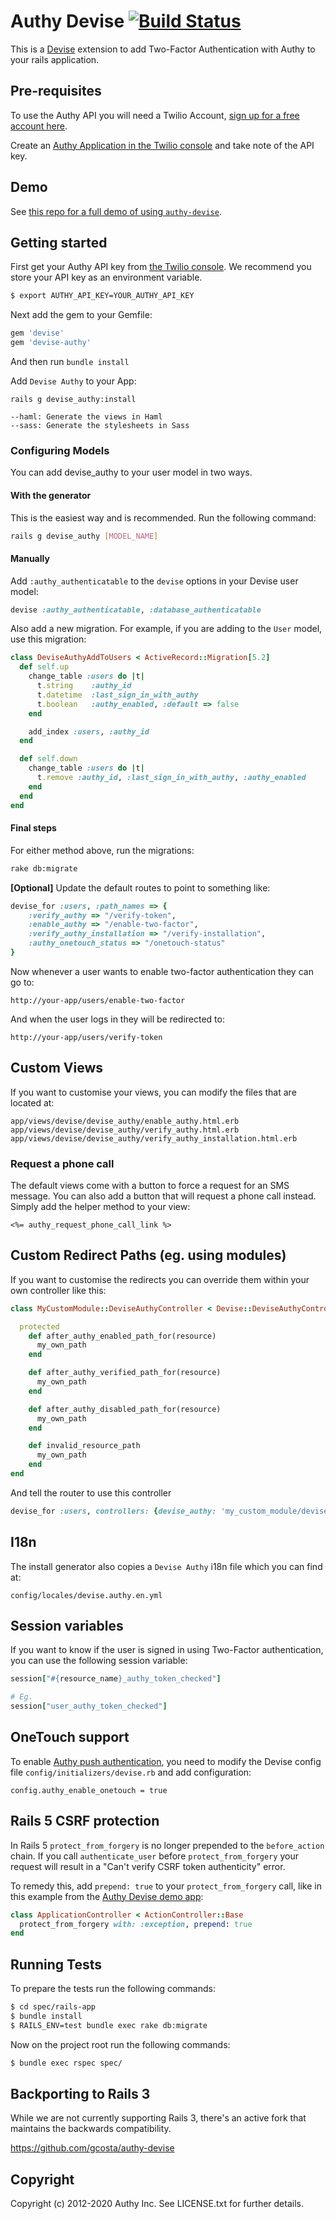 # Authy Devise [![Build Status](https://travis-ci.org/twilio/authy-devise.svg?branch=master)](https://travis-ci.org/twilio/authy-devise)

This is a [Devise](https://github.com/plataformatec/devise) extension to add Two-Factor Authentication with Authy to your rails application.

## Pre-requisites

To use the Authy API you will need a Twilio Account, [sign up for a free account here](https://www.twilio.com/try-twilio).

Create an [Authy Application in the Twilio console](https://www.twilio.com/console/authy/applications) and take note of the API key.

## Demo

See [this repo for a full demo of using `authy-devise`](https://github.com/twilio/authy-devise-demo).

## Getting started

First get your Authy API key from [the Twilio console](https://www.twilio.com/console/authy/applications). We recommend you store your API key as an environment variable.

```bash
$ export AUTHY_API_KEY=YOUR_AUTHY_API_KEY
```

Next add the gem to your Gemfile:

```ruby
gem 'devise'
gem 'devise-authy'
```

And then run `bundle install`

Add `Devise Authy` to your App:

    rails g devise_authy:install

    --haml: Generate the views in Haml
    --sass: Generate the stylesheets in Sass

### Configuring Models

You can add devise_authy to your user model in two ways.

#### With the generator

This is the easiest way and is recommended. Run the following command:

```bash
rails g devise_authy [MODEL_NAME]
```

#### Manually

Add `:authy_authenticatable` to the `devise` options in your Devise user model:

```ruby
devise :authy_authenticatable, :database_authenticatable
```

Also add a new migration. For example, if you are adding to the `User` model, use this migration:

```ruby
class DeviseAuthyAddToUsers < ActiveRecord::Migration[5.2]
  def self.up
    change_table :users do |t|
      t.string    :authy_id
      t.datetime  :last_sign_in_with_authy
      t.boolean   :authy_enabled, :default => false
    end

    add_index :users, :authy_id
  end

  def self.down
    change_table :users do |t|
      t.remove :authy_id, :last_sign_in_with_authy, :authy_enabled
    end
  end
end
```

#### Final steps

For either method above, run the migrations:

```bash
rake db:migrate
```

**[Optional]** Update the default routes to point to something like:

```ruby
devise_for :users, :path_names => {
	:verify_authy => "/verify-token",
	:enable_authy => "/enable-two-factor",
	:verify_authy_installation => "/verify-installation",
	:authy_onetouch_status => "/onetouch-status"
}
```

Now whenever a user wants to enable two-factor authentication they can go to:

    http://your-app/users/enable-two-factor

And when the user logs in they will be redirected to:

    http://your-app/users/verify-token

## Custom Views

If you want to customise your views, you can modify the files that are located at:

    app/views/devise/devise_authy/enable_authy.html.erb
    app/views/devise/devise_authy/verify_authy.html.erb
    app/views/devise/devise_authy/verify_authy_installation.html.erb

### Request a phone call

The default views come with a button to force a request for an SMS message. You can also add a button that will request a phone call instead. Simply add the helper method to your view:

    <%= authy_request_phone_call_link %>

## Custom Redirect Paths (eg. using modules)

If you want to customise the redirects you can override them within your own controller like this:

```ruby
class MyCustomModule::DeviseAuthyController < Devise::DeviseAuthyController

  protected
    def after_authy_enabled_path_for(resource)
      my_own_path
    end

    def after_authy_verified_path_for(resource)
      my_own_path
    end

    def after_authy_disabled_path_for(resource)
      my_own_path
    end

    def invalid_resource_path
      my_own_path
    end
end
```

And tell the router to use this controller

```ruby
devise_for :users, controllers: {devise_authy: 'my_custom_module/devise_authy'}
```

## I18n

The install generator also copies a `Devise Authy` i18n file which you can find at:

    config/locales/devise.authy.en.yml

## Session variables

If you want to know if the user is signed in using Two-Factor authentication,
you can use the following session variable:

```ruby
session["#{resource_name}_authy_token_checked"]

# Eg.
session["user_authy_token_checked"]
```

## OneTouch support

To enable [Authy push authentication](https://www.twilio.com/authy/features/push), you need to modify the Devise config file `config/initializers/devise.rb` and add configuration:

```
config.authy_enable_onetouch = true
```

## Rails 5 CSRF protection

In Rails 5 `protect_from_forgery` is no longer prepended to the `before_action` chain. If you call `authenticate_user` before `protect_from_forgery` your request will result in a "Can't verify CSRF token authenticity" error.

To remedy this, add `prepend: true` to your `protect_from_forgery` call, like in this example from the [Authy Devise demo app](https://github.com/twilio/authy-devise-demo):

```ruby
class ApplicationController < ActionController::Base
  protect_from_forgery with: :exception, prepend: true
end
```

## Running Tests

To prepare the tests run the following commands:

```bash
$ cd spec/rails-app
$ bundle install
$ RAILS_ENV=test bundle exec rake db:migrate
```

Now on the project root run the following commands:

```bash
$ bundle exec rspec spec/
```

## Backporting to Rails 3

While we are not currently supporting Rails 3, there's an active fork that maintains the backwards compatibility.

https://github.com/gcosta/authy-devise

## Copyright

Copyright (c) 2012-2020 Authy Inc. See LICENSE.txt for
further details.
